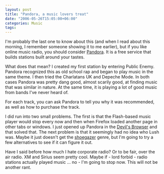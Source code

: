 ```yaml
---
layout: post
title: "Pandora, a music lovers treat"
date: "2006-05-26T15:05:00+06:00"
categories: Music 
tags: 
---
```


I'm probably the last one to know about this (and when I read about this morning, I remember someone showing it to me earlier), but if you like online music radio, you should consider <a href="http://www.pandora.com">Pandora</a>. It is a free service that builds stations built around your tastes. 

What does that mean? I created my first station by entering Public Enemy. Pandora recognized this as old school rap and began to play music in the same theme. I then tried the Charlatans UK and Depeche Mode. In both cases Pandora was pretty dang good, almost scarily good, at finding music that was similar in nature. At the same time, it is playing a lot of good music from bands I've never heard of.

For each track, you can ask Pandora to tell you why it was recommended, as well as how to purchase the track.

I did run into two small problems. The first is that the Flash-based music player would stop every now and then when Firefox loaded another page in other tabs or windows. I just opened up Pandora in the <a href="http://www.microsoft.com/ie">Devil's Browser</a> and that solved that. The next problem is that it seemingly had no idea who Lush was. Maybe it just doesn't get the <a href="http://en.wikipedia.org/wiki/Shoegazer">shoegazer</a> genre, but I'm going to try a few alternatives to see if it can figure it out.

Have I said before how much I hate corporate radio? Or to be fair, over the air radio. XM and Sirius seem pretty cool. Maybe if - lord forbid - radio stations actually played music ... no - I'm going to stop now. This will not be another rant.